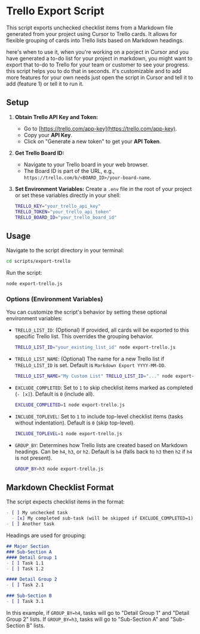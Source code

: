 # Trello Export Script

This script exports unchecked checklist items from a Markdown file generated from your project using Cursor to Trello cards. It allows for flexible grouping of cards into Trello lists based on Markdown headings.

here's when to use it, when you're working on a porject in Cursor and you have generated a to-do list for your project in markdown, you might want to export that to-do to Trello for your team or customer to see your progress. this script helps you to do that in seconds.
it's customizable and to add more features for your own needs just open the script in Cursor and tell it to add (feature 1) or tell it to run it. 

## Setup

1.  **Obtain Trello API Key and Token:**
    *   Go to [https://trello.com/app-key](https://trello.com/app-key).
    *   Copy your **API Key**.
    *   Click on "Generate a new token" to get your **API Token**.

2.  **Get Trello Board ID:**
    *   Navigate to your Trello board in your web browser.
    *   The Board ID is part of the URL, e.g., `https://trello.com/b/<BOARD_ID>/your-board-name`.

3.  **Set Environment Variables:**
    Create a `.env` file in the root of your project or set these variables directly in your shell:

    ```bash
    TRELLO_KEY="your_trello_api_key"
    TRELLO_TOKEN="your_trello_api_token"
    TRELLO_BOARD_ID="your_trello_board_id"
    ```

## Usage

Navigate to the script directory in your terminal:

```bash
cd scripts/export-trello
```

Run the script:

```bash
node export-trello.js
```

### Options (Environment Variables)

You can customize the script's behavior by setting these optional environment variables:

*   `TRELLO_LIST_ID`: (Optional) If provided, all cards will be exported to this specific Trello list. This overrides the grouping behavior.
    ```bash
    TRELLO_LIST_ID="your_existing_list_id" node export-trello.js
    ```
*   `TRELLO_LIST_NAME`: (Optional) The name for a new Trello list if `TRELLO_LIST_ID` is set. Default is `Markdown Export YYYY-MM-DD`.
    ```bash
    TRELLO_LIST_NAME="My Custom List" TRELLO_LIST_ID="..." node export-trello.js
    ```
*   `EXCLUDE_COMPLETED`: Set to `1` to skip checklist items marked as completed (`- [x]`). Default is `0` (include all).
    ```bash
    EXCLUDE_COMPLETED=1 node export-trello.js
    ```
*   `INCLUDE_TOPLEVEL`: Set to `1` to include top-level checklist items (tasks without indentation). Default is `0` (skip top-level).
    ```bash
    INCLUDE_TOPLEVEL=1 node export-trello.js
    ```
*   `GROUP_BY`: Determines how Trello lists are created based on Markdown headings. Can be `h4`, `h3`, or `h2`. Default is `h4` (falls back to `h3` then `h2` if `h4` is not present).
    ```bash
    GROUP_BY=h3 node export-trello.js
    ```

## Markdown Checklist Format

The script expects checklist items in the format:

```markdown
- [ ] My unchecked task
  - [x] My completed sub-task (will be skipped if EXCLUDE_COMPLETED=1)
- [ ] Another task
```

Headings are used for grouping:

```markdown
## Major Section
### Sub-Section A
#### Detail Group 1
- [ ] Task 1.1
- [ ] Task 1.2

#### Detail Group 2
- [ ] Task 2.1

### Sub-Section B
- [ ] Task 3.1
```

In this example, if `GROUP_BY=h4`, tasks will go to "Detail Group 1" and "Detail Group 2" lists. If `GROUP_BY=h3`, tasks will go to "Sub-Section A" and "Sub-Section B" lists.
